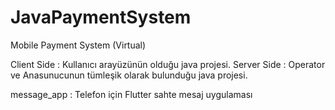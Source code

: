 # JavaPaymentSystem
 Mobile Payment System (Virtual)
 
 
 Client Side : Kullanıcı arayüzünün olduğu java projesi.
 Server Side : Operator ve Anasunucunun tümleşik olarak bulunduğu java projesi.
 
 message_app : Telefon için Flutter sahte mesaj uygulaması
